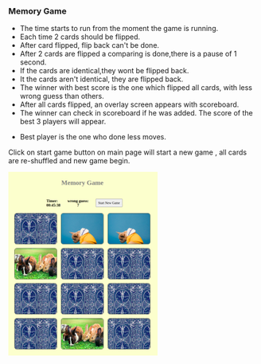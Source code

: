 <h3>Memory Game</h3>
<ul>
<li>The time starts to run from the moment the game is running.<br>
<li>Each time 2 cards should be flipped.<br>
<li>After card flipped, flip back can't be done.<br>
<li>After 2 cards are flipped a comparing is done,there is a pause of 1 second.<br>
<li>If the cards are identical,they wont be flipped back.<br>
<li>It the cards aren't identical, they are flipped back.<br>
<li>The winner with best score is the one which flipped all cards, with less wrong guess
than others.
  <li>After all cards flipped, an overlay screen appears with scoreboard. 
<li>The winner can check in scoreboard if he was added. The score of the best 3 players will appear.<li>
</p>Best player is the one who done less moves.
</ul>


<p>Click on start game button on main page will start a new game , all cards are re-shuffled and new game begin.</p>

![](images/memorygame2.png) 


